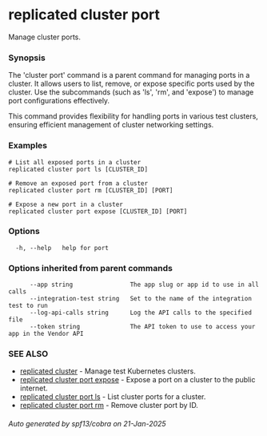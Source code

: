 # replicated cluster port

Manage cluster ports.

### Synopsis

The 'cluster port' command is a parent command for managing ports in a cluster. It allows users to list, remove, or expose specific ports used by the cluster. Use the subcommands (such as 'ls', 'rm', and 'expose') to manage port configurations effectively.

This command provides flexibility for handling ports in various test clusters, ensuring efficient management of cluster networking settings.

### Examples

```
# List all exposed ports in a cluster
replicated cluster port ls [CLUSTER_ID]

# Remove an exposed port from a cluster
replicated cluster port rm [CLUSTER_ID] [PORT]

# Expose a new port in a cluster
replicated cluster port expose [CLUSTER_ID] [PORT]
```

### Options

```
  -h, --help   help for port
```

### Options inherited from parent commands

```
      --app string                The app slug or app id to use in all calls
      --integration-test string   Set to the name of the integration test to run
      --log-api-calls string      Log the API calls to the specified file
      --token string              The API token to use to access your app in the Vendor API
```

### SEE ALSO

* [replicated cluster](replicated_cluster.md)	 - Manage test Kubernetes clusters.
* [replicated cluster port expose](replicated_cluster_port_expose.md)	 - Expose a port on a cluster to the public internet.
* [replicated cluster port ls](replicated_cluster_port_ls.md)	 - List cluster ports for a cluster.
* [replicated cluster port rm](replicated_cluster_port_rm.md)	 - Remove cluster port by ID.

###### Auto generated by spf13/cobra on 21-Jan-2025
